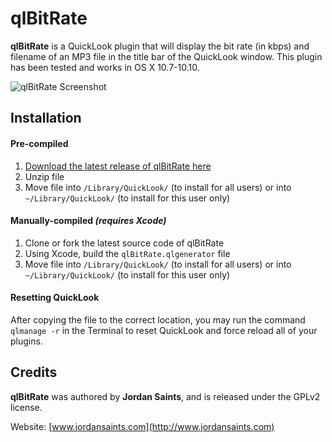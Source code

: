 # qlBitRate

__qlBitRate__ is a QuickLook plugin that will display the bit rate (in kbps) and filename of an MP3 file in the title bar of the QuickLook window.  This plugin has been tested and works in OS X 10.7-10.10.  


![qlBitRate Screenshot](https://raw.github.com/jordansaints/qlBitRate/master/demo.png "qlBitRate in action!")


## Installation

#### Pre-compiled

1. [Download the latest release of qlBitRate here](https://github.com/jordansaints/qlBitRate/releases/)
2. Unzip file
3. Move file into `/Library/QuickLook/` (to install for all users) or into `~/Library/QuickLook/` (to install for this user only)

#### Manually-compiled _(requires Xcode)_

1. Clone or fork the latest source code of qlBitRate
2. Using Xcode, build the `qlBitRate.qlgenerator` file
3. Move file into `/Library/QuickLook/` (to install for all users) or into `~/Library/QuickLook/` (to install for this user only)

#### Resetting QuickLook

After copying the file to the correct location, you may run the command `qlmanage -r` in the Terminal to reset QuickLook and force reload all of your plugins.


## Credits

__qlBitRate__ was authored by __Jordan Saints__, and is released under the GPLv2 license.

Website: [www.jordansaints.com](http://www.jordansaints.com)
